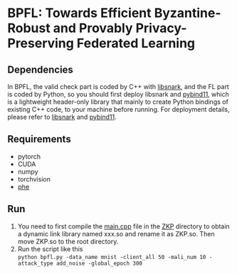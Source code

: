 # BPFL: Towards Efficient Byzantine-Robust and Provably Privacy-Preserving Federated Learning

## Dependencies
In BPFL, the valid check part is coded by C++ with [libsnark](https://github.com/scipr-lab/libsnark), and the FL part is coded by Python, so you should first deploy libsnark and [pybind11](https://github.com/pybind/pybind11), which is a lightweight header-only library that mainly to create Python bindings of existing C++ code, to your machine before running. For deployment details, please refer to [libsnark](https://github.com/scipr-lab/libsnark) and [pybind11](https://github.com/pybind/pybind11).
## Requirements
- pytorch
- CUDA
- numpy
- torchvision
- [phe](https://github.com/data61/python-paillier)
## Run
1. You need to first compile the [main.cpp](https://github.com/BPFL/BPFL/blob/main/ZKP/src/main.cpp) file in the [ZKP](https://github.com/BPFL/BPFL/tree/main/ZKP/src) directory to obtain a dynamic link library named xxx.so and rename it as ZKP.so. Then move ZKP.so to the root directory.
2. Run the script like this   
`python bpfl.py -data_name mnist -client_all 50 -mali_num 10 -attack_type add_noise -global_epoch 300`
